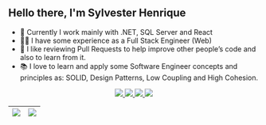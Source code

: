  ## Hello there, I'm Sylvester Henrique
  
- 🤖 Currently I work mainly with .NET, SQL Server and React
- 👨‍💻 I have some experience as a Full Stack Engineer (Web)
- 🤝 I like reviewing Pull Requests to help improve other people’s code and also to learn from it.
- 📚 I love to learn and apply some Software Engineer concepts and principles as: SOLID, Design Patterns, Low Coupling and High Cohesion.



<p align="center">
    <a href="https://www.linkedin.com/in/sylvester-henrique">
        <img src="https://img.shields.io/badge/LinkedIn-0a66c2?logo=linkedin&style=for-the-badge"></img>
    </a>
    <a href="https://stackoverflow.com/users/11799053/sylvester-henrique">
        <img src="https://img.shields.io/badge/stackoverflow-383838?logo=stackoverflow&style=for-the-badge"></img>
    </a>
    <a href="https://www.nuget.org/profiles/SylvesterH13">
        <img src="https://img.shields.io/badge/NuGet-004880?logo=nuget&style=for-the-badge"></img>
    </a>
    <a href="https://dev.to/sylvesterh13">
        <img src="https://img.shields.io/badge/dev.to-090909?logo=dev.to&style=for-the-badge&logoColor=white"></img>
    </a>  
<p>

| ![](https://github-readme-stats.vercel.app/api?username=SylvesterH13&show_icons=true&hide_border=true&custom_title=Github%20Stats&theme=github_dark ) | ![](https://github-readme-stats.vercel.app/api/top-langs/?username=SylvesterH13&hide_border=true&layout=compact&hide=C&theme=github_dark  )
| - | - |

